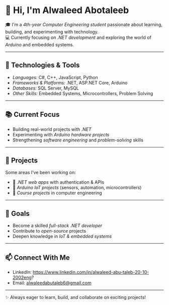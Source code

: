 # 👋 Hi, I'm Alwaleed Abotaleeb

🎓 I'm a *4th-year Computer Engineering student* passionate about learning, building, and experimenting with technology.  
💻 Currently focusing on *.NET development* and exploring the world of *Arduino* and embedded systems.  

---

## 🔧 Technologies & Tools
- *Languages:* C#, C++, JavaScript, Python  
- *Frameworks & Platforms:* .NET, ASP.NET Core, Arduino  
- *Databases:* SQL Server, MySQL  
- *Other Skills:* Embedded Systems, Microcontrollers, Problem Solving  

---

## 📚 Current Focus
- Building real-world projects with *.NET*  
- Experimenting with *Arduino hardware projects*  
- Strengthening *software engineering* and *problem-solving* skills  

---

## 🚀 Projects
Some areas I’ve been working on:
- 🔹 *.NET web apps* with authentication & APIs  
- 🔹 *Arduino IoT projects* (sensors, automation, microcontrollers)  
- 🔹 *Course projects* in computer engineering  

---

## 🌱 Goals
- Become a skilled *full-stack .NET developer*  
- Contribute to *open-source* projects  
- Deepen knowledge in *IoT & embedded systems*  

---

## 📫 Connect With Me
- LinkedIn:  https://www.linkedin.com/in/alwaleed-abu-taleb-20-10-2002eng?
- Email: alwaleedabutaleb6@gmail.com
---
✨ Always eager to learn, build, and collaborate on exciting projects!
